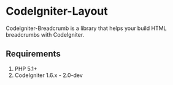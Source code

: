 # CodeIgniter-Layout

CodeIgniter-Breadcrumb is a library that helps your build HTML breadcrumbs with CodeIgniter.


## Requirements

1. PHP 5.1+
2. CodeIgniter 1.6.x - 2.0-dev
